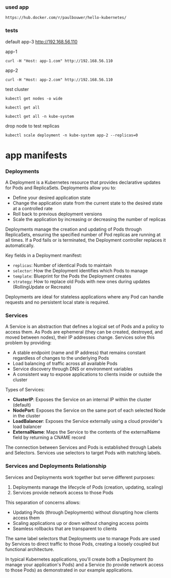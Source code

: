 ### used app

    https://hub.docker.com/r/paulbouwer/hello-kubernetes/



### tests

default app-3 http://192.168.56.110


app-1 

    curl -H "Host: app-1.com" http://192.168.56.110


app-2

    curl -H "Host: app-2.com" http://192.168.56.110


test cluster

    kubectl get nodes -o wide 

    kubectl get all

    kubectl get all -n kube-system


drop node to test replicas

    kubectl scale deployment -n kube-system app-2 --replicas=0




# app manifests


### Deployments

A Deployment is a Kubernetes resource that provides declarative updates for Pods and ReplicaSets. Deployments allow you to:

- Define your desired application state
- Change the application state from the current state to the desired state at a controlled rate
- Roll back to previous deployment versions
- Scale the application by increasing or decreasing the number of replicas

Deployments manage the creation and updating of Pods through ReplicaSets, ensuring the specified number of Pod replicas are running at all times. If a Pod fails or is terminated, the Deployment controller replaces it automatically.

Key fields in a Deployment manifest:

- `replicas`: Number of identical Pods to maintain
- `selector`: How the Deployment identifies which Pods to manage
- `template`: Blueprint for the Pods the Deployment creates
- `strategy`: How to replace old Pods with new ones during updates (RollingUpdate or Recreate)

Deployments are ideal for stateless applications where any Pod can handle requests and no persistent local state is required.

### Services

A Service is an abstraction that defines a logical set of Pods and a policy to access them. As Pods are ephemeral (they can be created, destroyed, and moved between nodes), their IP addresses change. Services solve this problem by providing:

- A stable endpoint (name and IP address) that remains constant regardless of changes to the underlying Pods
- Load balancing of traffic across all available Pods
- Service discovery through DNS or environment variables
- A consistent way to expose applications to clients inside or outside the cluster

Types of Services:

- **ClusterIP**: Exposes the Service on an internal IP within the cluster (default)
- **NodePort**: Exposes the Service on the same port of each selected Node in the cluster
- **LoadBalancer**: Exposes the Service externally using a cloud provider's load balancer
- **ExternalName**: Maps the Service to the contents of the externalName field by returning a CNAME record

The connection between Services and Pods is established through Labels and Selectors. Services use selectors to target Pods with matching labels.

### Services and Deployments Relationship

Services and Deployments work together but serve different purposes:

1. Deployments manage the lifecycle of Pods (creation, updating, scaling)
2. Services provide network access to those Pods

This separation of concerns allows:

- Updating Pods (through Deployments) without disrupting how clients access them
- Scaling applications up or down without changing access points
- Seamless rollbacks that are transparent to clients

The same label selectors that Deployments use to manage Pods are used by Services to direct traffic to those Pods, creating a loosely coupled but functional architecture.

In typical Kubernetes applications, you'll create both a Deployment (to manage your application's Pods) and a Service (to provide network access to those Pods) as demonstrated in our example applications.


